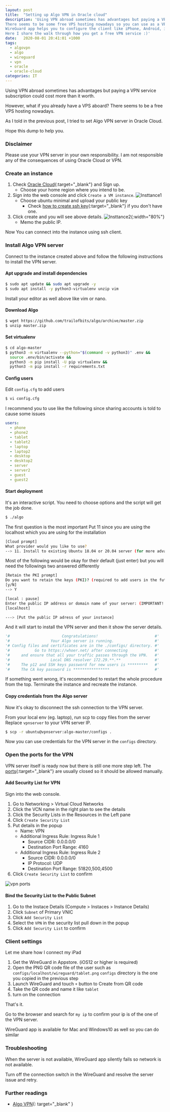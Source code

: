 ```yaml
---
layout: post
title:  "Setting up Algo VPN in Oracle cloud"
description: 'Using VPN abroad sometimes has advantages but paying a VPN service subscription could cost more than it worth.
There seems to be some free VPS hosting nowadays so you can use as a VPN server.
WireGuard app helps you to configure the client like iPhone, Android, iPad, Windows, Mac and more!
Here I share the walk through how you get a free VPN service :)'
date:   2020-08-01 20:41:01 +1000
tags:
  - algovpn
  - algo
  - wireguard
  - vpn
  - oracle
  - oracle-cloud
categories: IT
---
```


Using VPN abroad sometimes has advantages but paying a VPN service subscription could cost more than it worth.

However, what if you already have a VPS aboard? There seems to be a free VPS hosting nowadays.

As I told in the previous post,
I tried to set Algo VPN server in Oracle Cloud.

Hope this dump to help you.

### Disclaimer

Please use your VPN server in your own responsibility.
I am not responsible any of the consequences of using Oracle Cloud or VPN.

### Create an instance

1. Check [Oracle Cloud](https://www.oracle.com/au/cloud/free/){:target="_blank"} and Sign up.
    - Choose your home region where you intend to be.
1. Sign into the web console and click `Create a VM instance`.
  ![Insttance1](/assets/images/2020/vpn/instance1.jpg)
    - Choose ubuntu minimal and upload your public key
        - Check [how to create ssh key][howto-ssh]{:target="_blank"} if you don't have one.
1. Click create and you will see above details.
  ![Insttance2](/assets/images/2020/vpn/instance2.jpg){:width="80%"}
    - Memo the public IP.

Now You can connect into the instance using ssh client.

### Install Algo VPN server

Connect to the instance created above and follow the following instructions to install the VPN server.

#### Apt upgrade and install dependencies

```sh
$ sudo apt update && sudo apt upgrade -y
$ sudo apt install -y python3-virtualenv unzip vim
```

Install your editor as well above like vim or nano.


#### Download Algo

```sh
$ wget https://github.com/trailofbits/algo/archive/master.zip
$ unzip master.zip
```

#### Set virtualenv

```sh
$ cd algo-master
$ python3 -m virtualenv --python="$(command -v python3)" .env &&
  source .env/bin/activate &&
  python3 -m pip install -U pip virtualenv &&
  python3 -m pip install -r requirements.txt

```

#### Config users

Edit `config.cfg` to add users

```sh
$ vi config.cfg
```

I recommend you to use like the following since sharing accounts is told to cause some issues

```yml
users:
  - phone
  - phone2
  - tablet
  - tablet2
  - laptop
  - laptop2
  - desktop
  - desktop2
  - server
  - server2
  - guest
  - guest2
```

#### Start deployment

It's an interactive script.
You need to choose options and the script will get the job done.

```sh
$ ./algo
```

The first question is the most important
Put 11 since you are using the localhost which you are using for the installation

```sh
[Cloud prompt]
What provider would you like to use?
--> 11. Install to existing Ubuntu 18.04 or 20.04 server (for more advanced users)
```

Most of the following would be okay for their default (just enter)
but you will need the followings two answered differently

```sh
[Retain the PKI prompt]
Do you want to retain the keys (PKI)? (required to add users in the future, but less secure)
[y/N]
--> Y
```

```sh
[local : pause]
Enter the public IP address or domain name of your server: (IMPORTANT! This is used to verify the certificate)
[localhost]

---> [Put the public IP adress of your instance]
```



And it will start to install the VPN server and then it show the server details.

```python
'#                       Congratulations!                         #'
'#                  Your Algo server is running.                  #'
'# Config files and certificates are in the ./configs/ directory. #'
'#           Go to https://whoer.net/ after connecting            #'
'#     and ensure that all your traffic passes through the VPN.   #'
'#                  Local DNS resolver 172.29.**.**               #'
'#     The p12 and SSH keys password for new users is *********   #'
'#     The CA key password is ****************                    #'
```

If something went wrong, it's recommended to restart the whole procedure from the top.
Terminate the instance and recreate the instance.

#### Copy credentials from the Algo server

Now it's okay to disconnect the ssh connection to the VPN server.

From your local env (eg. laptop), run scp to copy files from the server
Replace `vpnserver` to your VPN server IP.

```sh
$ scp -r ubuntu@vpnserver:algo-master/configs .
```

Now you can use credentials for the VPN server in the `configs` directory.

### Open the ports for the VPN

VPN server itself is ready now but there is still one more step left.
The [ports][algo-vpn-ports]{:target="_blank"} are usually closed so it should be allowed manually.

#### Add Security List for VPN

Sign into the web console.

1. Go to Networking > Virtual Cloud Networks
1. Click the VCN name in the right plan to see the details
1. Click the Security Lists in the Resources in the Left pane
1. Click `Create Security List`
1. Put details in the popup
    - Name: VPN
    - Additional Ingress Rule: Ingress Rule 1
        - Source CIDR: 0.0.0.0/0
        - Destination Port Range: 4160
    - Additional Ingress Rule: Ingress Rule 2
        - Source CIDR: 0.0.0.0/0
        - IP Protocol: UDP
        - Destination Port Range: 51820,500,4500
1. Click `Create Security List` to confirm

![vpn ports](/assets/images/2020/vpn/vpn.ports.jpg)

#### Bind the Security List to the Public Subnet

1. Go to the Instace Details (Compute > Instaces > Instance Details)
1. Click `Subnet` of Primary VNIC
1. Click `Add Security List`
1. Select the `VPN` in the security list pull down in the popup
1. Click `Add Security List` to confirm

### Client settings

Let me share how I connect my iPad

1. Get the WireGuard in Appstore. (iOS12 or higher is required)
1. Open the PNG QR code file of the user such as `configs/localhost/wireguard/tablet.png`
  `configs` directory is the one you copied in the previous step
1. Launch WireGuard and touch `+` button to Create from QR code
1. Take the QR code and name it like `tablet`
1. turn on the connection

That's it. 

Go to the browser and search for `my ip` to confirm your ip is of the one of the VPN server.

WireGuard app is available for Mac and Windows10 as well so you can do similar

### Troubleshooting

When the server is not available, WireGuard app silently fails so network is not available.

Turn off the connection switch in the WireGuard and resolve the server issue and retry.

### Further readings

- [Algo VPN](https://github.com/trailofbits/algo#deploy-the-algo-server){: target="_blank" }

[algo-vpn-ports]: https://github.com/trailofbits/algo/blob/master/docs/firewalls.md
[howto-ssh]: https://docs.github.com/en/github/authenticating-to-github/generating-a-new-ssh-key-and-adding-it-to-the-ssh-agent
